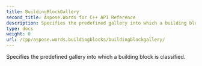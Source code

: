```yaml
---
title: BuildingBlockGallery
second_title: Aspose.Words for C++ API Reference
description: Specifies the predefined gallery into which a building block is classified. 
type: docs
weight: 0
url: /cpp/aspose.words.buildingblocks/buildingblockgallery/
---
```


Specifies the predefined gallery into which a building block is classified. 


